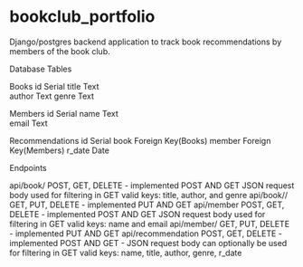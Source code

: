 # bookclub_portfolio

Django/postgres backend application to track book recommendations by members of the book club.

Database Tables

Books
	id		    Serial
	title		Text	
	author		Text
	genre		Text

Members
	id		    Serial
	name		Text	
	email		Text

Recommendations
	id		    Serial
	book        Foreign Key(Books)
	member	    Foreign Key(Members)
	r_date	    Date


Endpoints


api/book/		        POST, GET, DELETE   - implemented POST AND GET JSON request body used for filtering in GET
                                                valid keys: title, author, and genre
api/book/<id>/	        GET, PUT, DELETE    - implemented PUT AND GET
api/member		        POST, GET, DELETE   - implemented POST AND GET JSON request body used for filtering in GET
                                                valid keys:  name and email
api/member/<id>	        GET, PUT, DELETE    - implemented PUT AND GET
api/recommendation	    POST, GET, DELETE   - implemented POST AND GET 
                                            - JSON request body can optionally be used for filtering in GET
                                                valid keys: name, title, author, genre, r_date
                                                